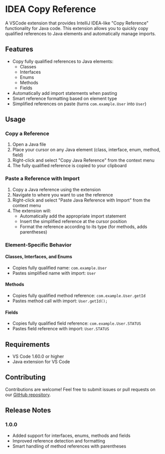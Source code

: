 # IDEA Copy Reference

A VSCode extension that provides IntelliJ IDEA-like "Copy Reference" functionality for Java code. This extension allows you to quickly copy qualified references to Java elements and automatically manage imports.

## Features

- Copy fully qualified references to Java elements:
  - Classes
  - Interfaces
  - Enums
  - Methods
  - Fields
- Automatically add import statements when pasting
- Smart reference formatting based on element type
- Simplified references on paste (turns `com.example.User` into `User`)

## Usage

### Copy a Reference

1. Open a Java file
2. Place your cursor on any Java element (class, interface, enum, method, field)
3. Right-click and select "Copy Java Reference" from the context menu
4. The fully qualified reference is copied to your clipboard

### Paste a Reference with Import

1. Copy a Java reference using the extension
2. Navigate to where you want to use the reference
3. Right-click and select "Paste Java Reference with Import" from the context menu
4. The extension will:
   - Automatically add the appropriate import statement
   - Insert the simplified reference at the cursor position
   - Format the reference according to its type (for methods, adds parentheses)

### Element-Specific Behavior

#### Classes, Interfaces, and Enums
- Copies fully qualified name: `com.example.User`
- Pastes simplified name with import: `User`

#### Methods
- Copies fully qualified method reference: `com.example.User.getId`
- Pastes method call with import: `User.getId();`

#### Fields
- Copies fully qualified field reference: `com.example.User.STATUS`
- Pastes field reference with import: `User.STATUS`


## Requirements

- VS Code 1.60.0 or higher
- Java extension for VS Code

## Contributing

Contributions are welcome! Feel free to submit issues or pull requests on our [GitHub repository](https://github.com/hendiaome/idea-copy-reference).


## Release Notes

### 1.0.0

- Added support for interfaces, enums, methods and fields
- Improved reference detection and formatting
- Smart handling of method references with parentheses
